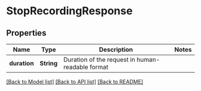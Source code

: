 # StopRecordingResponse

## Properties
Name | Type | Description | Notes
------------ | ------------- | ------------- | -------------
**duration** | **String** | Duration of the request in human-readable format | 

[[Back to Model list]](../README.md#documentation-for-models) [[Back to API list]](../README.md#documentation-for-api-endpoints) [[Back to README]](../README.md)


